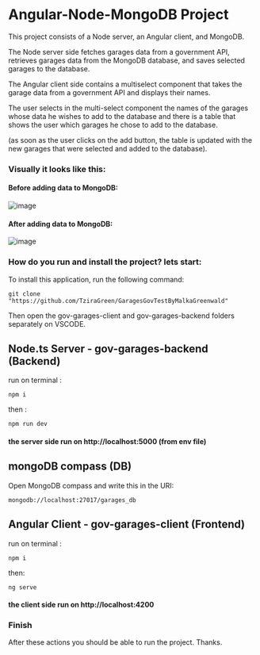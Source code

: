 # Angular-Node-MongoDB Project

This project consists of a Node server, an Angular client, and MongoDB.

The Node server side fetches garages data from a government API, retrieves garages data from the MongoDB database, and saves selected garages to the database.

The Angular client side contains a multiselect component that takes the garage data from a government API and displays their names.

The user selects in the multi-select component the names of the garages whose data he wishes to add to the database and there is a table that shows the user which garages he chose to add to the database.

(as soon as the user clicks on the add button, the table is updated with the new garages that were selected and added to the database).

### Visually it looks like this:
#### Before adding data to MongoDB:
![image](https://github.com/user-attachments/assets/3b275fca-843a-4e1e-ab2f-fec8020ebc4f)

#### After adding data to MongoDB:
![image](https://github.com/user-attachments/assets/8b2b2772-bb12-400f-ac35-16d538f52d90)

### How do you run and install the project? lets start:

To install this application, run the following command:
```
git clone "https://github.com/TziraGreen/GaragesGovTestByMalkaGreenwald"
```

Then open the gov-garages-client and gov-garages-backend folders separately on VSCODE.
## Node.ts Server - gov-garages-backend (Backend)
run on terminal :
```
npm i
```

then :

```
npm run dev
```

#### the server side run on http://localhost:5000 (from env file)

## mongoDB compass (DB)

Open MongoDB compass and write this in the URI:
```
mongodb://localhost:27017/garages_db
```

## Angular Client - gov-garages-client (Frontend)
run on terminal :
```
npm i
```

then: 

```
ng serve
```

#### the client side run on http://localhost:4200


### Finish

After these actions you should be able to run the project.
Thanks.


